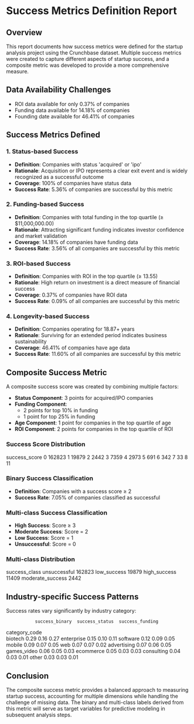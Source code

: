 # Success Metrics Definition Report

## Overview
This report documents how success metrics were defined for the startup analysis project using the Crunchbase dataset. Multiple success metrics were created to capture different aspects of startup success, and a composite metric was developed to provide a more comprehensive measure.

## Data Availability Challenges
- ROI data available for only 0.37% of companies
- Funding data available for 14.18% of companies
- Founding date available for 46.41% of companies

## Success Metrics Defined

### 1. Status-based Success
- **Definition**: Companies with status 'acquired' or 'ipo'
- **Rationale**: Acquisition or IPO represents a clear exit event and is widely recognized as a successful outcome
- **Coverage**: 100% of companies have status data
- **Success Rate**: 5.36% of companies are successful by this metric

### 2. Funding-based Success
- **Definition**: Companies with total funding in the top quartile (≥ $11,000,000.00)
- **Rationale**: Attracting significant funding indicates investor confidence and market validation
- **Coverage**: 14.18% of companies have funding data
- **Success Rate**: 3.56% of all companies are successful by this metric

### 3. ROI-based Success
- **Definition**: Companies with ROI in the top quartile (≥ 13.55)
- **Rationale**: High return on investment is a direct measure of financial success
- **Coverage**: 0.37% of companies have ROI data
- **Success Rate**: 0.09% of all companies are successful by this metric

### 4. Longevity-based Success
- **Definition**: Companies operating for 18.87+ years
- **Rationale**: Surviving for an extended period indicates business sustainability
- **Coverage**: 46.41% of companies have age data
- **Success Rate**: 11.60% of all companies are successful by this metric

## Composite Success Metric

A composite success score was created by combining multiple factors:

- **Status Component**: 3 points for acquired/IPO companies
- **Funding Component**: 
  - 2 points for top 10% in funding
  - 1 point for top 25% in funding
- **Age Component**: 1 point for companies in the top quartile of age
- **ROI Component**: 2 points for companies in the top quartile of ROI

### Success Score Distribution
success_score
0    162823
1     19879
2      2442
3      7359
4      2973
5       691
6       342
7        33
8        11

### Binary Success Classification
- **Definition**: Companies with a success score ≥ 2
- **Success Rate**: 7.05% of companies classified as successful

### Multi-class Success Classification
- **High Success**: Score ≥ 3
- **Moderate Success**: Score = 2
- **Low Success**: Score = 1
- **Unsuccessful**: Score = 0

### Multi-class Distribution
success_class
unsuccessful        162823
low_success          19879
high_success         11409
moderate_success      2442

## Industry-specific Success Patterns

Success rates vary significantly by industry category:

               success_binary  success_status  success_funding
category_code                                                 
biotech                  0.29            0.16             0.27
enterprise               0.15            0.10             0.11
software                 0.12            0.09             0.05
mobile                   0.09            0.07             0.05
web                      0.07            0.07             0.02
advertising              0.07            0.06             0.05
games_video              0.06            0.05             0.03
ecommerce                0.05            0.03             0.03
consulting               0.04            0.03             0.01
other                    0.03            0.03             0.01

## Conclusion

The composite success metric provides a balanced approach to measuring startup success, accounting for multiple dimensions while handling the challenge of missing data. The binary and multi-class labels derived from this metric will serve as target variables for predictive modeling in subsequent analysis steps.
